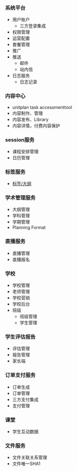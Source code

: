 ### 系统平台
- 用户账户
  - 三方登录集成
- 权限管理
- 运营配置
- 套餐管理
- 推广
- 推送
  - 邮件
  - 站内信
- 日志服务
  - 日志记录

### 内容中心
- unitplan task accessmenttool
- 内容制作、管理
- 内容发布、Library
- 内容详情，付费内容保护

### session服务
- 课程安排管理
- 日历管理

### 标签服务
- [标签/大纲](main/tags)

### 学术管理服务
- 大纲管理
- 学科管理
- 学期管理
- Planning Format

### 直播服务
- 直播管理
- 直播报名

### 学校
- 学校管理
 - 老师管理
- 学校营销
- 学校后台
- 班级
  - 班级管理
  - 学生管理

### 学生评估报告
- 评估管理
- 报告管理
- 家长端

### 订单支付服务
- 订单生成
- 订单管理
- 三方支付集成
- 支付管理

### 课堂
- 学生互动数据



### 文件服务
- 文件关联关系管理
- 文件唯一SHA1
